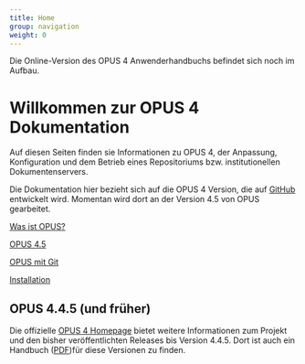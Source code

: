 ```yaml
---
title: Home
group: navigation
weight: 0
---
```


<p class="note">
Die Online-Version des OPUS 4 Anwenderhandbuchs befindet sich noch im Aufbau.
</p>

# Willkommen zur OPUS 4 Dokumentation

Auf diesen Seiten finden sie Informationen zu OPUS 4, der Anpassung, Konfiguration und dem Betrieb eines Repositoriums
bzw. institutionellen Dokumentenservers.

Die Dokumentation hier bezieht sich auf die OPUS 4 Version, die auf [GitHub][GITHUB] entwickelt wird. Momentan
wird dort an der Version 4.5 von OPUS gearbeitet.

[Was ist OPUS?](introduction.html)

[OPUS 4.5](opus45.html)

[OPUS mit Git](gitopus.html)

[Installation](installation/index.html)

## OPUS 4.4.5 (und früher)

Die offizielle [OPUS 4 Homepage][OPUS4] bietet weitere Informationen zum Projekt und den bisher veröffentlichten
Releases bis Version 4.4.5. Dort ist auch ein Handbuch ([PDF][OPUS4PDF])für diese Versionen zu finden.

[GNUGPL]: http://www.gnu.org/copyleft/gpl.html
[OPUS4]: http://opus4.kobv.de
[OPUS4PDF]: https://www.kobv.de/wp-content/uploads/2015/03/kobv_opus_dokumentation_version-4.4.4_de.pdf
[GITHUB]: https://github.com/opus4
[DEVDOC]: https://opus4.github.io


